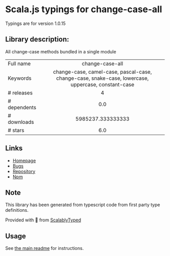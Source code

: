 
# Scala.js typings for change-case-all

Typings are for version 1.0.15

## Library description:
All change-case methods bundled in a single module

|                    |                 |
| ------------------ | :-------------: |
| Full name          | change-case-all |
| Keywords           | change-case, camel-case, pascal-case, change-case, snake-case, lowercase, uppercase, constant-case |
| # releases         | 4 |
| # dependents       | 0.0 |
| # downloads        | 5985237.333333333 |
| # stars            | 6.0 |

## Links
- [Homepage](https://github.com/btxtiger/change-case-all#readme)
- [Bugs](https://github.com/btxtiger/change-case-all/issues)
- [Repository](https://github.com/btxtiger/change-case-all)
- [Npm](https://www.npmjs.com/package/change-case-all)
    


## Note
This library has been generated from typescript code from first party type definitions.

Provided with :purple_heart: from [ScalablyTyped](https://github.com/oyvindberg/ScalablyTyped)

## Usage
See [the main readme](../../readme.md) for instructions.


